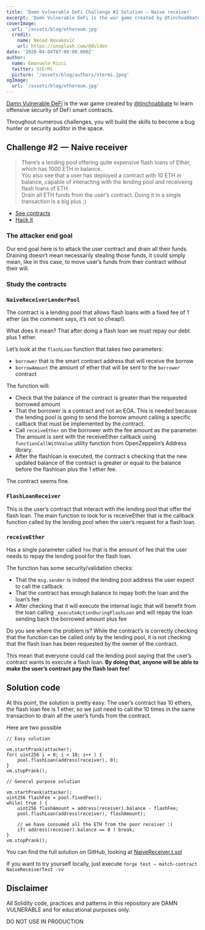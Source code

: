 ```yaml
---
title: 'Damn Vulnerable DeFi Challenge #2 Solution — Naive receiver'
excerpt: 'Damn Vulnerable DeFi is the war game created by @tinchoabbate to learn offensive security of DeFi smart contracts.</br></br>Our end goal here is to attack the user contract and drain all their funds. Draining doesn’t mean necessarily stealing those funds, it could simply mean, like in this case, to move user’s funds from their contract without their will.'
coverImage:
  url: '/assets/blog/ethereum.jpg'
  credit:
    name: Nenad Novaković
    url: https://unsplash.com/@dvlden
date: '2020-04-04T07:00:00.000Z'
author:
  name: Emanuele Ricci
  twitter: StErMi
  picture: '/assets/blog/authors/stermi.jpeg'
ogImage:
  url: '/assets/blog/ethereum.jpg'
---
```


[Damn Vulnerable DeFi](https://www.damnvulnerabledefi.xyz/index.html) is the war game created by [@tinchoabbate](https://twitter.com/tinchoabbate) to learn offensive security of DeFi smart contracts.

Throughout numerous challenges, you will build the skills to become a bug hunter or security auditor in the space.

## Challenge #2  —  Naive receiver

> There’s a lending pool offering quite expensive flash loans of Ether, which has 1000 ETH in balance.  
> You also see that a user has deployed a contract with 10 ETH in balance, capable of interacting with the lending pool and receiveing flash loans of ETH.  
> Drain all ETH funds from the user’s contract. Doing it in a single transaction is a big plus ;)

- [See contracts](https://github.com/tinchoabbate/damn-vulnerable-defi/tree/v2.0.0/contracts/naive-receiver)
- [Hack it](https://github.com/tinchoabbate/damn-vulnerable-defi/blob/v2.0.0/test/naive-receiver/naive-receiver.challenge.js)

### The attacker end goal

Our end goal here is to attack the user contract and drain all their funds. Draining doesn’t mean necessarily stealing those funds, it could simply mean, like in this case, to move user’s funds from their contract without their will.

### Study the contracts

### `NaiveReceiverLenderPool`

The contract is a lending pool that allows flash loans with a fixed fee of 1 ether (as the comment says, it’s not so cheap!).

What does it mean? That after doing a flash loan we must repay our debt plus 1 ether.

Let’s look at the `flashLoan` function that takes two parameters:

- `borrower` that is the smart contract address that will receive the borrow
- `borrowAmount` the amount of ether that will be sent to the `borrower` contract

The function will:

- Check that the balance of the contract is greater than the requested borrowed amount
- That the borrower is a contract and not an EOA. This is needed because the lending pool is going to send the borrow amount calling a specific callback that must be implemented by the contract.
- Call `receiveEther` on the borrower with the fee amount as the parameter. The amount is sent with the receiveEther callback using `functionCallWithValue` utility function from OpenZeppelin’s Address library.
- After the flashloan is executed, the contract s checking that the new updated balance of the contract is greater or equal to the balance before the flashloan plus the 1 ether fee.

The contract seems fine.

### `FlashLoanReceiver`

This is the user’s contract that interact with the lending pool that offer the flash loan. The main function to look for is receiveEther that is the callback function called by the lending pool when the user’s request for a flash loan.

### `receiveEther`

Has a single parameter called `fee` that is the amount of fee that the user needs to repay the lending pool for the flash loan.

The function has some security/validation checks:

- That the `msg.sender` is indeed the lending pool address the user expect to call the callback
- That the contract has enough balance to repay both the loan and the loan’s fee
- After checking that it will execute the internal logic that will benefit from the loan calling `_executeActionDuringFlashLoan` and will repay the loan sending back the borrowed amount plus fee

Do you see where the problem is? While the contract’s is correctly checking that the function can be called only by the lending pool, it is not checking that the flash loan has been requested by the owner of the contract.

This mean that everyone could call the lending pool saying that the user’s contract wants to execute a flash loan. **By doing that, anyone will be able to make the user’s contract pay the flash loan fee!**

## Solution code

At this point, the solution is pretty easy. The user’s contract has 10 ethers, the flash loan fee is 1 ether, so we just need to call the 10 times in the same transaction to drain all the user’s funds from the contract.

Here are two possible

```solidity
// Easy solution

vm.startPrank(attacker);
for( uint256 i = 0; i < 10; i++ ) {
    pool.flashLoan(address(receiver), 0);
}
vm.stopPrank();

// General purpose solution

vm.startPrank(attacker);
uint256 flashFee = pool.fixedFee();
while( true ) {
    uint256 flashAmount = address(receiver).balance - flashFee;
    pool.flashLoan(address(receiver), flashAmount);

    // we have consumed all the ETH from the poor receiver :(
    if( address(receiver).balance == 0 ) break;
}
vm.stopPrank();
```

You can find the full solution on GitHub, looking at [NaiveReceiver.t.sol](https://github.com/StErMi/forge-damn-vulnerable-defi/blob/main/src/test/naivereceiver/NaiveReceiver.t.sol)

If you want to try yourself locally, just execute `forge test — match-contract NaiveReceiverTest -vv`

## Disclaimer

All Solidity code, practices and patterns in this repository are DAMN VULNERABLE and for educational purposes only.

DO NOT USE IN PRODUCTION
